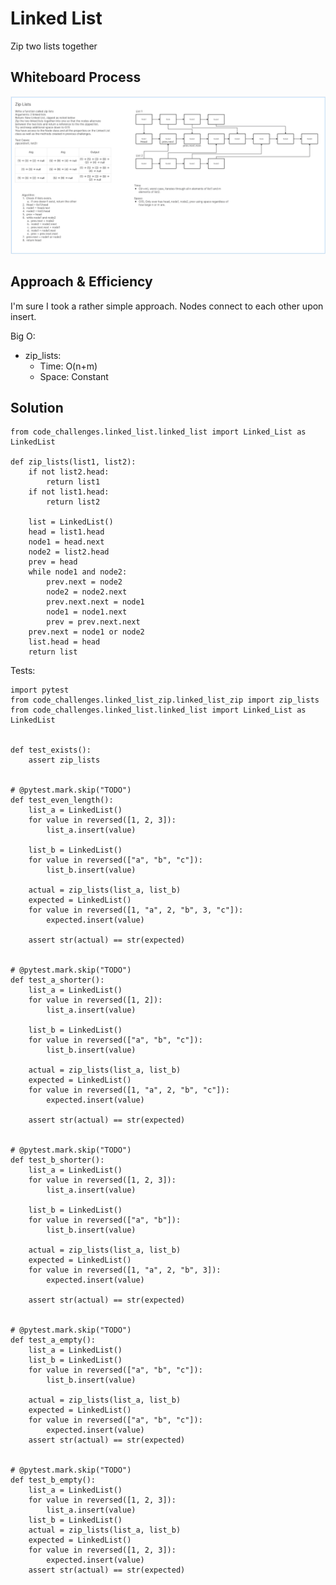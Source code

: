 # Linked List
<!-- Description of the challenge -->
Zip two lists together

## Whiteboard Process
<!-- Embedded whiteboard image -->
![Linked List Whiteboard](./linked_list_zip.png)

## Approach & Efficiency
<!-- What approach did you take? Why? What is the Big O space/time for this approach? -->
I'm sure I took a rather simple approach. Nodes connect to each other upon insert.

Big O:

- zip_lists:
  - Time: O(n+m)
  - Space: Constant

## Solution
<!-- Show how to run your code, and examples of it in action -->
```
from code_challenges.linked_list.linked_list import Linked_List as LinkedList

def zip_lists(list1, list2):
    if not list2.head:
        return list1
    if not list1.head:
        return list2
    
    list = LinkedList()
    head = list1.head
    node1 = head.next
    node2 = list2.head
    prev = head
    while node1 and node2:
        prev.next = node2
        node2 = node2.next
        prev.next.next = node1
        node1 = node1.next
        prev = prev.next.next
    prev.next = node1 or node2
    list.head = head
    return list
```
Tests:
```
import pytest
from code_challenges.linked_list_zip.linked_list_zip import zip_lists
from code_challenges.linked_list.linked_list import Linked_List as LinkedList


def test_exists():
    assert zip_lists


# @pytest.mark.skip("TODO")
def test_even_length():
    list_a = LinkedList()
    for value in reversed([1, 2, 3]):
        list_a.insert(value)

    list_b = LinkedList()
    for value in reversed(["a", "b", "c"]):
        list_b.insert(value)

    actual = zip_lists(list_a, list_b)
    expected = LinkedList()
    for value in reversed([1, "a", 2, "b", 3, "c"]):
        expected.insert(value)

    assert str(actual) == str(expected)


# @pytest.mark.skip("TODO")
def test_a_shorter():
    list_a = LinkedList()
    for value in reversed([1, 2]):
        list_a.insert(value)

    list_b = LinkedList()
    for value in reversed(["a", "b", "c"]):
        list_b.insert(value)

    actual = zip_lists(list_a, list_b)
    expected = LinkedList()
    for value in reversed([1, "a", 2, "b", "c"]):
        expected.insert(value)

    assert str(actual) == str(expected)


# @pytest.mark.skip("TODO")
def test_b_shorter():
    list_a = LinkedList()
    for value in reversed([1, 2, 3]):
        list_a.insert(value)

    list_b = LinkedList()
    for value in reversed(["a", "b"]):
        list_b.insert(value)

    actual = zip_lists(list_a, list_b)
    expected = LinkedList()
    for value in reversed([1, "a", 2, "b", 3]):
        expected.insert(value)

    assert str(actual) == str(expected)


# @pytest.mark.skip("TODO")
def test_a_empty():
    list_a = LinkedList()
    list_b = LinkedList()
    for value in reversed(["a", "b", "c"]):
        list_b.insert(value)

    actual = zip_lists(list_a, list_b)
    expected = LinkedList()
    for value in reversed(["a", "b", "c"]):
        expected.insert(value)
    assert str(actual) == str(expected)


# @pytest.mark.skip("TODO")
def test_b_empty():
    list_a = LinkedList()
    for value in reversed([1, 2, 3]):
        list_a.insert(value)
    list_b = LinkedList()
    actual = zip_lists(list_a, list_b)
    expected = LinkedList()
    for value in reversed([1, 2, 3]):
        expected.insert(value)
    assert str(actual) == str(expected)

```